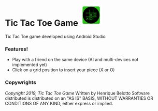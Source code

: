 # Tic Tac Toe Game ![N|Solid](https://github.com/henriquebelotto/TicTacToeGame/blob/master/app/src/main/res/mipmap-hdpi/icon_tictactoe.png?raw=true)

Tic Tac Toe game developed using Android Studio

### Features!

  - Play with a friend on the same device (AI and multi-devices not implemented yet)
  - Click on a grid position to insert your piece (X or O) 

### Copywrights
*Copyright 2019, Tic Tac Toe Game*
Written by Henrique Belotto
Software distributed is distributed on an "AS IS" BASIS, WITHOUT WARRANTIES OR CONDITIONS OF ANY KIND, either express or implied.
